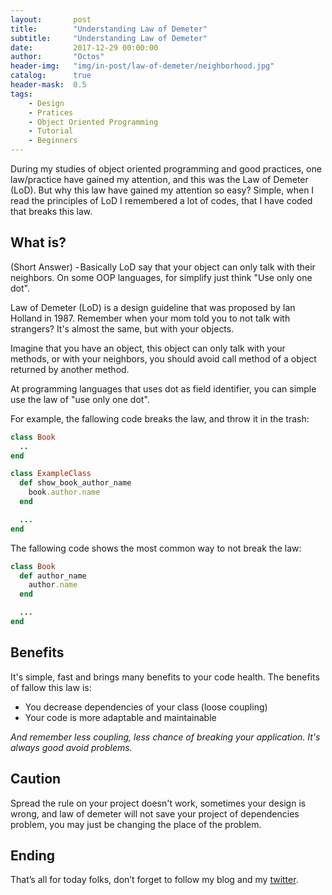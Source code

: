 ```yaml
---
layout:       post
title:        "Understanding Law of Demeter"
subtitle:     "Understanding Law of Demeter"
date:         2017-12-29 00:00:00
author:       "Octos"
header-img:   "img/in-post/law-of-demeter/neighborhood.jpg"
catalog:      true
header-mask:  0.5
tags:
    - Design
    - Pratices
    - Object Oriented Programming
    - Tutorial
    - Beginners
---
```


During my studies of object oriented programming and good practices, one law/practice have gained my attention, and this was the Law of Demeter (LoD). But why this law have gained my attention so easy? Simple, when I read the principles of LoD I remembered a lot of codes, that I have coded that breaks this law.

## What is?

(Short Answer) - Basically LoD say that your object can only talk with their neighbors. On some OOP languages, for simplify just think "Use only one dot".

Law of Demeter (LoD) is a design guideline that was proposed by Ian Holland in 1987. Remember when your mom told you to not talk with strangers? It's almost the same, but with your objects.  

Imagine that you have an object, this object can only talk with your methods, or with your neighbors, you should avoid call method of a object returned by another method.

At programming languages that uses dot as field identifier, you can simple use the law of "use only one dot".

For example, the fallowing code breaks the law, and throw it in the trash:

```ruby
class Book
  ..     
end

class ExampleClass
  def show_book_author_name
    book.author.name
  end

  ...
end
```

The fallowing code shows the most common way to not break the law:

```ruby
class Book
  def author_name
    author.name
  end

  ...
end
```

## Benefits

It's simple, fast and brings many benefits to your code health. The benefits of fallow this law is:

* You decrease dependencies of your class (loose coupling)
* Your code is more adaptable and maintainable

*And remember less coupling, less chance of breaking your application. It's always good avoid problems.*

## Caution

Spread the rule on your project doesn't work, sometimes your design is wrong, and law of demeter will not save your project of dependencies problem, you may just be changing the place of the problem.

## Ending

That’s all for today folks, don’t forget to follow my blog and my
[twitter](https://twitter.com/ValadaresOtavio).
